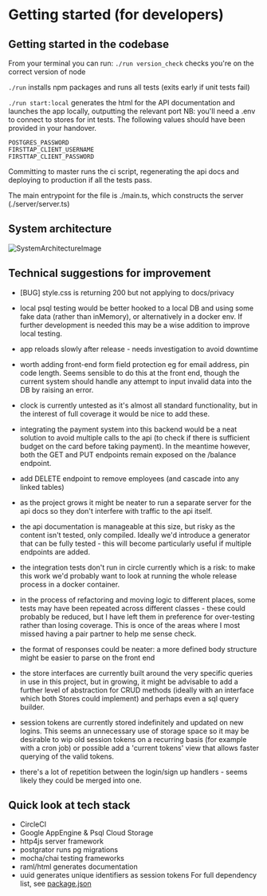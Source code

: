 # Getting started (for developers)

## Getting started in the codebase
From your terminal you can run: 
`./run version_check` checks you're on the correct version of node

`./run` installs npm packages and runs all tests (exits early if unit tests fail) 

`./run start:local` generates the html for the API documentation and launches the app locally, outputting the relevant port
NB: you'll need a .env to connect to stores for int tests. The following values should have been provided in your handover.
```
POSTGRES_PASSWORD
FIRSTTAP_CLIENT_USERNAME
FIRSTTAP_CLIENT_PASSWORD
```

Committing to master runs the ci script, regenerating the api docs and deploying to production if all the tests pass. 

The main entrypoint for the file is ./main.ts, which constructs the server (./server/server.ts)


## System architecture

![SystemArchitectureImage](https://github.com/makersacademy/isabel-cooper-sp/blob/master/projectDocumentation/images/systemArchitecture.JPG)

## Technical suggestions for improvement
- [BUG] style.css is returning 200 but not applying to docs/privacy

- local psql testing would be better hooked to a local DB and using some fake data (rather than inMemory), or alternatively in a docker env. If further development is needed this may be a wise addition to improve local testing. 

- app reloads slowly after release - needs investigation to avoid downtime

- worth adding front-end form field protection eg for email address, pin code length. Seems sensible to do this at the front end, though the current system should handle any attempt to input invalid data into the DB by raising an error. 

- clock is currently untested as it's almost all standard functionality, but in the interest of full coverage it would be nice to add these. 

- integrating the payment system into this backend would be a neat solution to avoid multiple calls to the api (to check if there is sufficient budget on the card before taking payment). In the meantime however, both the GET and PUT endpoints remain exposed on the /balance endpoint. 

- add DELETE endpoint to remove employees (and cascade into any linked tables)

- as the project grows it might be neater to run a separate server for the api docs so they don't interfere with traffic to the api itself.

- the api documentation is manageable at this size, but risky as the content isn't tested, only compiled. Ideally we'd introduce a generator that can be fully tested - this will become particularly useful if multiple endpoints are added. 

- the integration tests don't run in circle currently which is a risk: to make this work we'd probably want to look at running the whole release process in a docker container.

- in the process of refactoring and moving logic to different places, some tests may have been repeated across different classes - these could probably be reduced, but I have left them in preference for over-testing rather than losing coverage. This is once of the areas where I most missed having a pair partner to help me sense check. 
 
- the format of responses could be neater: a more defined body structure might be easier to parse on the front end

- the store interfaces are currently built around the very specific queries in use in this project, but in growing, it might be advisable to add a further level of abstraction for CRUD methods (ideally with an interface which both Stores could implement) and perhaps even a sql query builder. 

- session tokens are currently stored indefinitely and updated on new logins. This seems an unnecessary use of storage space so it may be desirable to wip old session tokens on a recurring basis (for example with a cron job) or possible add a 'current tokens' view that allows faster querying of the valid tokens.

- there's a lot of repetition between the login/sign up handlers - seems likely they could be merged into one.

## Quick look at tech stack 
- CircleCI 
- Google AppEngine & Psql Cloud Storage
- http4js server framework
- postgrator runs pg migrations
- mocha/chai testing frameworks
- raml/html generates documentation
- uuid generates unique identifiers as session tokens
For full dependency list, see [package.json](https://github.com/makersacademy/isabel-cooper-sp/blob/master/package.json)
